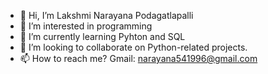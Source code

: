- 👋 Hi, I’m Lakshmi Narayana Podagatlapalli
- 👀 I’m interested in programming
- 🌱 I’m currently learning Pyhton and SQL
- 💞️ I’m looking to collaborate on Python-related projects.
- 📫 How to reach me? Gmail: narayana541996@gmail.com

<!---
narayana541996/narayana541996 is a ✨ special ✨ repository because its `README.md` (this file) appears on your GitHub profile.
You can click the Preview link to take a look at your changes.
--->
